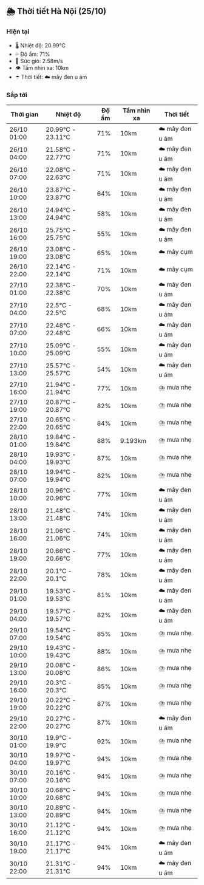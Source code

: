 ## 🌦️ Thời tiết Hà Nội (25/10)

### Hiện tại

- 🌡️ Nhiệt độ: 20.99℃
- 💦 Độ ẩm: 71%
- 💨 Sức gió: 2.58m/s
- 👁️ Tầm nhìn xa: 10km
- ☂️ Thời tiết: ☁️ mây đen u ám

### Sắp tới

| Thời gian | Nhiệt độ | Độ ẩm | Tầm nhìn xa | Thời tiết |
| --- | --- | --- | --- | --- |
| 26/10 01:00 | 20.99℃ - 23.11℃ | 71% | 10km | ☁️ mây đen u ám |
| 26/10 04:00 | 21.58℃ - 22.77℃ | 71% | 10km | ☁️ mây đen u ám |
| 26/10 07:00 | 22.08℃ - 22.63℃ | 71% | 10km | ☁️ mây đen u ám |
| 26/10 10:00 | 23.87℃ - 23.87℃ | 64% | 10km | ☁️ mây đen u ám |
| 26/10 13:00 | 24.94℃ - 24.94℃ | 58% | 10km | ☁️ mây đen u ám |
| 26/10 16:00 | 25.75℃ - 25.75℃ | 55% | 10km | ☁️ mây đen u ám |
| 26/10 19:00 | 23.08℃ - 23.08℃ | 65% | 10km | ☁️ mây cụm |
| 26/10 22:00 | 22.14℃ - 22.14℃ | 71% | 10km | ☁️ mây cụm |
| 27/10 01:00 | 22.38℃ - 22.38℃ | 70% | 10km | ☁️ mây đen u ám |
| 27/10 04:00 | 22.5℃ - 22.5℃ | 68% | 10km | ☁️ mây đen u ám |
| 27/10 07:00 | 22.48℃ - 22.48℃ | 66% | 10km | ☁️ mây đen u ám |
| 27/10 10:00 | 25.09℃ - 25.09℃ | 55% | 10km | ☁️ mây đen u ám |
| 27/10 13:00 | 25.57℃ - 25.57℃ | 54% | 10km | ☁️ mây đen u ám |
| 27/10 16:00 | 21.94℃ - 21.94℃ | 77% | 10km | ⛈️ mưa nhẹ |
| 27/10 19:00 | 20.87℃ - 20.87℃ | 82% | 10km | ⛈️ mưa nhẹ |
| 27/10 22:00 | 20.65℃ - 20.65℃ | 84% | 10km | ⛈️ mưa nhẹ |
| 28/10 01:00 | 19.84℃ - 19.84℃ | 88% | 9.193km | ⛈️ mưa nhẹ |
| 28/10 04:00 | 19.93℃ - 19.93℃ | 87% | 10km | ⛈️ mưa nhẹ |
| 28/10 07:00 | 19.94℃ - 19.94℃ | 82% | 10km | ⛈️ mưa nhẹ |
| 28/10 10:00 | 20.96℃ - 20.96℃ | 77% | 10km | ☁️ mây đen u ám |
| 28/10 13:00 | 21.48℃ - 21.48℃ | 74% | 10km | ☁️ mây đen u ám |
| 28/10 16:00 | 21.06℃ - 21.06℃ | 74% | 10km | ☁️ mây đen u ám |
| 28/10 19:00 | 20.66℃ - 20.66℃ | 77% | 10km | ☁️ mây đen u ám |
| 28/10 22:00 | 20.1℃ - 20.1℃ | 78% | 10km | ☁️ mây đen u ám |
| 29/10 01:00 | 19.53℃ - 19.53℃ | 81% | 10km | ☁️ mây đen u ám |
| 29/10 04:00 | 19.57℃ - 19.57℃ | 82% | 10km | ☁️ mây đen u ám |
| 29/10 07:00 | 19.54℃ - 19.54℃ | 85% | 10km | ⛈️ mưa nhẹ |
| 29/10 10:00 | 19.43℃ - 19.43℃ | 88% | 10km | ⛈️ mưa nhẹ |
| 29/10 13:00 | 20.08℃ - 20.08℃ | 86% | 10km | ⛈️ mưa nhẹ |
| 29/10 16:00 | 20.3℃ - 20.3℃ | 85% | 10km | ⛈️ mưa nhẹ |
| 29/10 19:00 | 20.22℃ - 20.22℃ | 87% | 10km | ⛈️ mưa nhẹ |
| 29/10 22:00 | 20.27℃ - 20.27℃ | 87% | 10km | ☁️ mây đen u ám |
| 30/10 01:00 | 19.9℃ - 19.9℃ | 92% | 10km | ⛈️ mưa nhẹ |
| 30/10 04:00 | 19.97℃ - 19.97℃ | 94% | 10km | ⛈️ mưa nhẹ |
| 30/10 07:00 | 20.16℃ - 20.16℃ | 94% | 10km | ⛈️ mưa nhẹ |
| 30/10 10:00 | 20.68℃ - 20.68℃ | 94% | 10km | ⛈️ mưa nhẹ |
| 30/10 13:00 | 20.89℃ - 20.89℃ | 94% | 10km | ⛈️ mưa nhẹ |
| 30/10 16:00 | 21.12℃ - 21.12℃ | 94% | 10km | ⛈️ mưa nhẹ |
| 30/10 19:00 | 21.17℃ - 21.17℃ | 94% | 10km | ☁️ mây đen u ám |
| 30/10 22:00 | 21.31℃ - 21.31℃ | 94% | 10km | ☁️ mây đen u ám |
